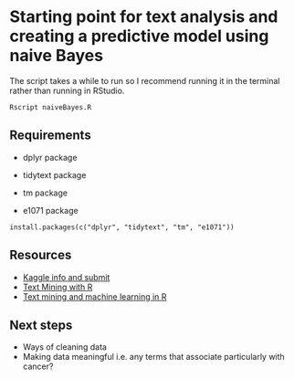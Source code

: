 # Starting point for text analysis and creating a predictive model using naive Bayes

The script takes a while to run so I recommend running it in the terminal rather
than running in RStudio.

```
Rscript naiveBayes.R
```

## Requirements
* dplyr package

* tidytext package

* tm package

* e1071 package
```
install.packages(c("dplyr", "tidytext", "tm", "e1071"))
```

## Resources
* [Kaggle info and submit](https://www.kaggle.com/c/msk-redefining-cancer-treatment)
* [Text Mining with R](http://tidytextmining.com/tidytext.html)
* [Text mining and machine learning in R](http://data-analytics.net/cep/Schedule_files/Textmining%20%20Clustering,%20Topic%20Modeling,%20and%20Classification.htm)

## Next steps
* Ways of cleaning data
* Making data meaningful i.e. any terms that associate particularly with cancer?
